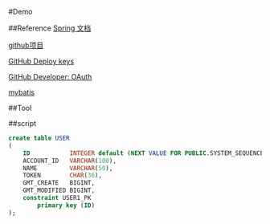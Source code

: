 #Demo

##Reference
[Spring 文档](https://spring.io/guides)

[github项目](https://github.com/wangyt68/forum)

[GitHub Deploy keys](https://developer.github.com/v3/guides/managing-deploy-keys/#deploy-keys)

[GitHub Developer: OAuth](https://developer.github.com/apps/)

[mybatis](http://www.mybatis.org/spring-boot-starter/mybatis-spring-boot-autoconfigure/)

##Tool


##script
```sql
create table USER
(
    ID           INTEGER default (NEXT VALUE FOR PUBLIC.SYSTEM_SEQUENCE_9F2E7FD4_E121_4DE8_8F66_1D23B1C6E834) auto_increment,
    ACCOUNT_ID   VARCHAR(100),
    NAME         VARCHAR(50),
    TOKEN        CHAR(36),
    GMT_CREATE   BIGINT,
    GMT_MODIFIED BIGINT,
    constraint USER1_PK
        primary key (ID)
);
```